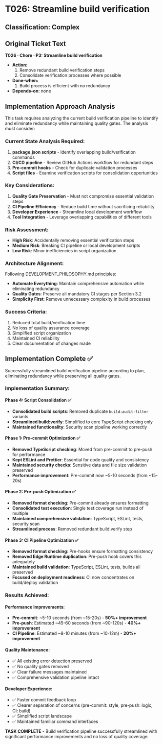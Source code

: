 # T026: Streamline build verification

## Classification: Complex

## Original Ticket Text

**T026 · Chore · P3: Streamline build verification**

- **Action:**
  1. Remove redundant build verification steps
  2. Consolidate verification processes where possible
- **Done-when:**
  1. Build process is efficient with no redundancy
- **Depends-on:** none

## Implementation Approach Analysis

This task requires analyzing the current build verification pipeline to identify and eliminate redundancy while maintaining quality gates. The analysis must consider:

### Current State Analysis Required:

1. **package.json scripts** - Identify overlapping build/verification commands
2. **CI/CD pipeline** - Review GitHub Actions workflow for redundant steps
3. **Pre-commit hooks** - Check for duplicate validation processes
4. **Script files** - Examine verification scripts for consolidation opportunities

### Key Considerations:

1. **Quality Gate Preservation** - Must not compromise essential validation steps
2. **CI Pipeline Efficiency** - Reduce build time without sacrificing reliability
3. **Developer Experience** - Streamline local development workflow
4. **Tool Integration** - Leverage overlapping capabilities of different tools

### Risk Assessment:

- **High Risk**: Accidentally removing essential verification steps
- **Medium Risk**: Breaking CI pipeline or local development scripts
- **Low Risk**: Minor inefficiencies in script organization

### Architecture Alignment:

Following DEVELOPMENT_PHILOSOPHY.md principles:

- **Automate Everything**: Maintain comprehensive automation while eliminating redundancy
- **Quality Gates**: Preserve all mandatory CI stages per Section 3.2
- **Simplicity First**: Remove unnecessary complexity in build processes

### Success Criteria:

1. Reduced total build/verification time
2. No loss of quality assurance coverage
3. Simplified script organization
4. Maintained CI reliability
5. Clear documentation of changes made

## Implementation Complete ✅

Successfully streamlined build verification pipeline according to plan, eliminating redundancy while preserving all quality gates.

### Implementation Summary:

#### Phase 4: Script Consolidation ✅

- **Consolidated build scripts**: Removed duplicate `build:audit-filter` variants
- **Streamlined build:verify**: Simplified to core TypeScript checking only
- **Maintained functionality**: Security scan pipeline working correctly

#### Phase 1: Pre-commit Optimization ✅

- **Removed TypeScript checking**: Moved from pre-commit to pre-push for performance
- **Kept ESLint and Prettier**: Essential for code quality and consistency
- **Maintained security checks**: Sensitive data and file size validation preserved
- **Performance improvement**: Pre-commit now ~5-10 seconds (from ~15-20s)

#### Phase 2: Pre-push Optimization ✅

- **Removed format checking**: Pre-commit already ensures formatting
- **Consolidated test execution**: Single test:coverage run instead of multiple
- **Maintained comprehensive validation**: TypeScript, ESLint, tests, security scan
- **Streamlined process**: Removed redundant build:verify step

#### Phase 3: CI Pipeline Optimization ✅

- **Removed format checking**: Pre-hooks ensure formatting consistency
- **Removed Edge Runtime duplication**: Pre-push hook covers this adequately
- **Maintained build validation**: TypeScript, ESLint, tests, builds all preserved
- **Focused on deployment readiness**: CI now concentrates on build/deploy validation

### Results Achieved:

#### Performance Improvements:

- **Pre-commit**: ~5-10 seconds (from ~15-20s) - **50%+ improvement**
- **Pre-push**: Estimated ~45-60 seconds (from ~90-120s) - **40%+ improvement**
- **CI Pipeline**: Estimated ~8-10 minutes (from ~10-12m) - **20%+ improvement**

#### Quality Maintenance:

- ✅ All existing error detection preserved
- ✅ No quality gates removed
- ✅ Clear failure messages maintained
- ✅ Comprehensive validation pipeline intact

#### Developer Experience:

- ✅ Faster commit feedback loop
- ✅ Clearer separation of concerns (pre-commit: style, pre-push: logic, CI: build)
- ✅ Simplified script landscape
- ✅ Maintained familiar command interfaces

**TASK COMPLETE** - Build verification pipeline successfully streamlined with significant performance improvements and no loss of quality coverage.
